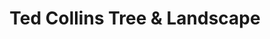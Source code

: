 ---
title: "Ted Collins Tree & Landscape"
url: /victor/ted-collins-tree-und-landscape/
shop: Garten-Center
---
